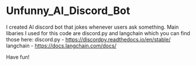 # Unfunny_AI_Discord_Bot
I created AI discord bot that jokes whenever users ask something. Main libaries I used for this code are discord.py and langchain which you can find those here: 
discord.py - https://discordpy.readthedocs.io/en/stable/
langchain - https://docs.langchain.com/docs/

Have fun!

